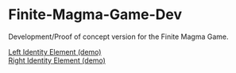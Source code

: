 # Finite-Magma-Game-Dev
Development/Proof of concept version for the Finite Magma Game.

[Left Identity Element (demo)](https://ericgt.github.io/Finite-Magma-Game-Dev/Left%20Identity%20Element%20demo.html)<br>
[Right Identity Element (demo)](https://ericgt.github.io/Finite-Magma-Game-Dev/Right%20Identity%20Element%20demo.html)
